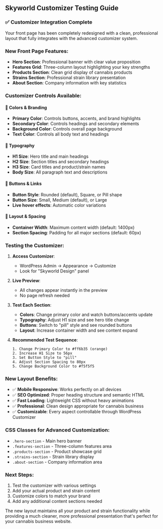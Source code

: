 ## Skyworld Customizer Testing Guide

### ✅ **Customizer Integration Complete**

Your front page has been completely redesigned with a clean, professional layout that fully integrates with the advanced customizer system.

### **New Front Page Features:**
- **Hero Section**: Professional banner with clear value proposition
- **Features Grid**: Three-column layout highlighting your key strengths
- **Products Section**: Clean grid display of cannabis products
- **Strains Section**: Professional strain library presentation
- **About Section**: Company information with key statistics

### **Customizer Controls Available:**

#### 🎨 **Colors & Branding**
- **Primary Color**: Controls buttons, accents, and brand highlights
- **Secondary Color**: Controls headings and secondary elements
- **Background Color**: Controls overall page background
- **Text Color**: Controls all body text and headings

#### 📝 **Typography**
- **H1 Size**: Hero title and main headings
- **H2 Size**: Section titles and secondary headings
- **H3 Size**: Card titles and product/strain names
- **Body Size**: All paragraph text and descriptions

#### 🔘 **Buttons & Links**
- **Button Style**: Rounded (default), Square, or Pill shape
- **Button Size**: Small, Medium (default), or Large
- **Live hover effects**: Automatic color variations

#### 📐 **Layout & Spacing**
- **Container Width**: Maximum content width (default: 1400px)
- **Section Spacing**: Padding for all major sections (default: 60px)

### **Testing the Customizer:**

1. **Access Customizer**: 
   - WordPress Admin → Appearance → Customize
   - Look for "Skyworld Design" panel

2. **Live Preview**: 
   - All changes appear instantly in the preview
   - No page refresh needed

3. **Test Each Section**:
   - **Colors**: Change primary color and watch buttons/accents update
   - **Typography**: Adjust H1 size and see hero title change
   - **Buttons**: Switch to "pill" style and see rounded buttons
   - **Layout**: Increase container width and see content expand

4. **Recommended Test Sequence**:
   ```
   1. Change Primary Color to #ff6b35 (orange)
   2. Increase H1 Size to 56px
   3. Set Button Style to "pill"
   4. Adjust Section Spacing to 80px
   5. Change Background Color to #f5f5f5
   ```

### **New Layout Benefits:**
- ✅ **Mobile Responsive**: Works perfectly on all devices
- ✅ **SEO Optimized**: Proper heading structure and semantic HTML
- ✅ **Fast Loading**: Lightweight CSS without heavy animations
- ✅ **Professional**: Clean design appropriate for cannabis business
- ✅ **Customizable**: Every aspect controllable through WordPress Customizer

### **CSS Classes for Advanced Customization:**
- `.hero-section` - Main hero banner
- `.features-section` - Three-column features area
- `.products-section` - Product showcase grid
- `.strains-section` - Strain library display
- `.about-section` - Company information area

### **Next Steps:**
1. Test the customizer with various settings
2. Add your actual product and strain content
3. Customize colors to match your brand
4. Add any additional content sections needed

The new layout maintains all your product and strain functionality while providing a much cleaner, more professional presentation that's perfect for your cannabis business website.